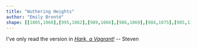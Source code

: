 ```yaml
---
title: "Wuthering Heights"
author: "Emily Brontë"
shape: [[1005,1060],[995,1062],[989,1066],[986,1069],[984,1075],[985,1145],[982,1306],[979,1401],[977,1417],[976,1477],[974,1501],[975,1513],[970,1598],[969,1658],[966,1714],[964,1724],[965,1736],[962,1788],[959,1933],[956,1978],[956,2029],[960,2035],[967,2037],[991,2037],[1027,2041],[1072,2040],[1077,2037],[1079,2031],[1080,1977],[1084,1920],[1089,1799],[1089,1769],[1091,1756],[1091,1730],[1096,1647],[1098,1550],[1100,1538],[1100,1515],[1107,1403],[1108,1328],[1115,1182],[1114,1159],[1116,1137],[1116,1112],[1118,1098],[1116,1070],[1108,1063],[1041,1060]]
---
```


I've only read the version in [_Hark, a Vagrant!_](http://www.harkavagrant.com/index.php?id=322) -- Steven

